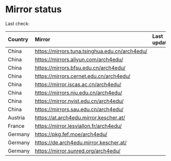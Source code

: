 <script src="./time.js"></script>
# Mirror status
Last check: <script type="text/javascript">localize(1721308971.2664526);</script>

|Country|Mirror|Last update|
|:------|:-----|:----------|
|China|https://mirrors.tuna.tsinghua.edu.cn/arch4edu/|<script type="text/javascript">localize(1721284507);</script>|
|China|https://mirrors.aliyun.com/arch4edu/|<script type="text/javascript">localize(1721284507);</script>|
|China|https://mirrors.bfsu.edu.cn/arch4edu/|<script type="text/javascript">localize(1721284507);</script>|
|China|https://mirrors.cernet.edu.cn/arch4edu/|<script type="text/javascript">localize(1721284507);</script>|
|China|https://mirror.iscas.ac.cn/arch4edu/|<script type="text/javascript">localize(1721284507);</script>|
|China|https://mirrors.nju.edu.cn/arch4edu/|<script type="text/javascript">localize(1721241925);</script>|
|China|https://mirror.nyist.edu.cn/arch4edu/|<script type="text/javascript">localize(1721241925);</script>|
|China|https://mirrors.sau.edu.cn/arch4edu/|<script type="text/javascript">localize(1721284507);</script>|
|Austria|https://at.arch4edu.mirror.kescher.at/|<script type="text/javascript">localize(1721284507);</script>|
|France|https://mirror.lesviallon.fr/arch4edu/|<script type="text/javascript">localize(1721284507);</script>|
|Germany|https://pkg.fef.moe/arch4edu/|<script type="text/javascript">localize(1721284507);</script>|
|Germany|https://de.arch4edu.mirror.kescher.at/|<script type="text/javascript">localize(1721284507);</script>|
|Germany|https://mirror.sunred.org/arch4edu/|<script type="text/javascript">localize(1721284507);</script>|

<script src="./tablefilter/tablefilter.js"></script>
<script src="./table.js"></script>